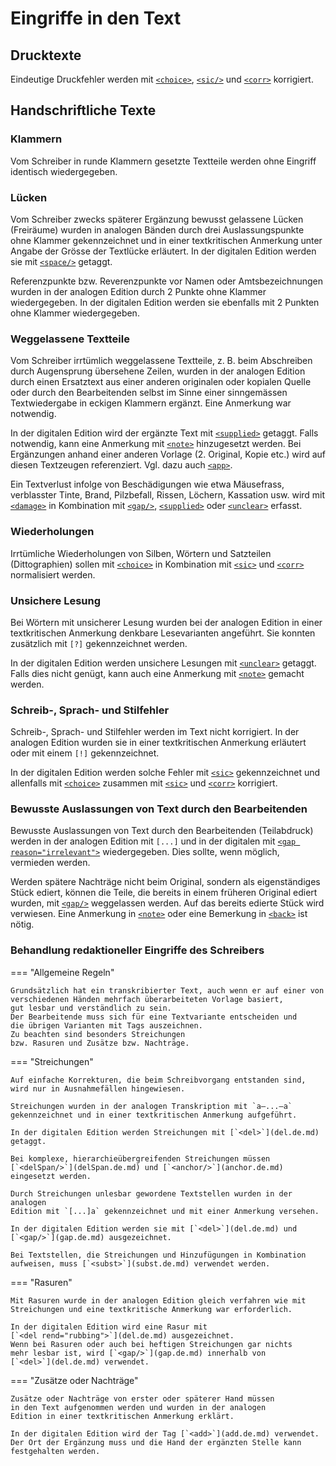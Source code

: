 # Eingriffe in den Text

## Drucktexte

Eindeutige Druckfehler werden mit [`<choice>`](choice.de.md), 
[`<sic/>`](sic.de.md) und [`<corr>`](corr.de.md) korrigiert.

## Handschriftliche Texte

### Klammern

Vom Schreiber in runde Klammern gesetzte Textteile werden ohne Eingriff
identisch wiedergegeben.

### Lücken

Vom Schreiber zwecks späterer Ergänzung bewusst gelassene Lücken 
(Freiräume) wurden in analogen Bänden durch drei Auslassungspunkte
ohne Klammer gekennzeichnet und in einer textkritischen Anmerkung unter
Angabe der Grösse der Textlücke erläutert. 
In der digitalen Edition werden sie mit [`<space/>`](space.de.md) getaggt.

Referenzpunkte bzw. Reverenzpunkte vor Namen oder Amtsbezeichnungen 
wurden in der analogen Edition durch 2 Punkte ohne Klammer wiedergegeben. 
In der digitalen Edition werden sie ebenfalls mit 2 Punkten ohne Klammer 
wiedergegeben.

### Weggelassene Textteile

Vom Schreiber irrtümlich weggelassene Textteile,
z. B. beim Abschreiben durch Augensprung übersehene Zeilen,
wurden in der analogen Edition durch einen Ersatztext aus
einer anderen originalen oder kopialen Quelle oder durch
den Bearbeitenden selbst im Sinne einer sinngemässen
Textwiedergabe in eckigen Klammern ergänzt.
Eine Anmerkung war notwendig.

In der digitalen Edition wird der ergänzte Text mit
[`<supplied>`](supplied.de.md) getaggt.
Falls notwendig, kann eine Anmerkung mit [`<note>`](note.de.md) 
hinzugesetzt werden. 
Bei Ergänzungen anhand einer anderen Vorlage (2. Original, Kopie etc.)
wird auf diesen Textzeugen referenziert. 
Vgl. dazu auch [`<app>`](app.de.md).

Ein Textverlust infolge von Beschädigungen wie etwa Mäusefrass, 
verblasster Tinte, Brand, Pilzbefall, Rissen, Löchern, Kassation usw. 
wird mit [`<damage>`](damage.de.md) in Kombination mit [`<gap/>`](gap.de.md),
[`<supplied>`](supplied.de.md) oder [`<unclear>`](unclear.de.md) erfasst.

### Wiederholungen

Irrtümliche Wiederholungen von Silben, Wörtern und Satzteilen (Dittographien) 
sollen mit [`<choice>`](choice.de.md) in Kombination mit [`<sic>`](sic.de.md) 
und [`<corr>`](corr.de.md) normalisiert werden.

### Unsichere Lesung

Bei Wörtern mit unsicherer Lesung wurden bei der analogen Edition in einer
textkritischen Anmerkung denkbare Lesevarianten angeführt.
Sie konnten zusätzlich mit `[?]` gekennzeichnet werden.

In der digitalen Edition werden unsichere Lesungen mit
[`<unclear>`](unclear.de.md) getaggt.
Falls dies nicht genügt, kann auch eine Anmerkung mit
[`<note>`](note.de.md) gemacht werden.

### Schreib-, Sprach- und Stilfehler

Schreib-, Sprach- und Stilfehler werden im Text nicht korrigiert.
In der analogen Edition wurden sie in einer textkritischen Anmerkung 
erläutert oder mit einem `[!]` gekennzeichnet.

In der digitalen Edition werden solche Fehler mit [`<sic>`](sic.de.md)
gekennzeichnet und allenfalls mit [`<choice>`](choice.de.md) zusammen
mit [`<sic>`](sic.de.md) und [`<corr>`](corr.de.md) korrigiert.

### Bewusste Auslassungen von Text durch den Bearbeitenden

Bewusste Auslassungen von Text durch den Bearbeitenden (Teilabdruck) werden
in der analogen Edition mit `[...]` und in der digitalen mit 
[`<gap reason="irrelevant">`](gap.de.md) wiedergegeben.
Dies sollte, wenn möglich, vermieden werden.

Werden spätere Nachträge nicht beim Original, sondern als eigenständiges
Stück ediert, können die Teile, die bereits in einem früheren Original
ediert wurden, mit [`<gap/>`](gap.de.md) weggelassen werden.
Auf das bereits edierte Stück wird verwiesen.
Eine Anmerkung in [`<note>`](note.md) oder eine Bemerkung
in [`<back>`](back.de.md) ist nötig.

### Behandlung redaktioneller Eingriffe des Schreibers

=== "Allgemeine Regeln"

    Grundsätzlich hat ein transkribierter Text, auch wenn er auf einer von
    verschiedenen Händen mehrfach überarbeiteten Vorlage basiert,
    gut lesbar und verständlich zu sein. 
    Der Bearbeitende muss sich für eine Textvariante entscheiden und
    die übrigen Varianten mit Tags auszeichnen.
    Zu beachten sind besonders Streichungen 
    bzw. Rasuren und Zusätze bzw. Nachträge.

=== "Streichungen"

    Auf einfache Korrekturen, die beim Schreibvorgang entstanden sind, 
    wird nur in Ausnahmefällen hingewiesen.
    
    Streichungen wurden in der analogen Transkription mit `a–...–a` 
    gekennzeichnet und in einer textkritischen Anmerkung aufgeführt.
    
    In der digitalen Edition werden Streichungen mit [`<del>`](del.de.md)
    getaggt.
    
    Bei komplexe, hierarchieübergreifenden Streichungen müssen 
    [`<delSpan/>`](delSpan.de.md) und [`<anchor/>`](anchor.de.md)
    eingesetzt werden.
    
    Durch Streichungen unlesbar gewordene Textstellen wurden in der analogen 
    Edition mit `[...]a` gekennzeichnet und mit einer Anmerkung versehen.
    
    In der digitalen Edition werden sie mit [`<del>`](del.de.md) und
    [`<gap/>`](gap.de.md) ausgezeichnet.
    
    Bei Textstellen, die Streichungen und Hinzufügungen in Kombination 
    aufweisen, muss [`<subst>`](subst.de.md) verwendet werden.

=== "Rasuren"

    Mit Rasuren wurde in der analogen Edition gleich verfahren wie mit
    Streichungen und eine textkritische Anmerkung war erforderlich.
    
    In der digitalen Edition wird eine Rasur mit 
    [`<del rend="rubbing">`](del.de.md) ausgezeichnet.
    Wenn bei Rasuren oder auch bei heftigen Streichungen gar nichts
    mehr lesbar ist, wird [`<gap/>`](gap.de.md) innerhalb von 
    [`<del>`](del.de.md) verwendet.

=== "Zusätze oder Nachträge"

    Zusätze oder Nachträge von erster oder späterer Hand müssen
    in den Text aufgenommen werden und wurden in der analogen
    Edition in einer textkritischen Anmerkung erklärt.
    
    In der digitalen Edition wird der Tag [`<add>`](add.de.md) verwendet.
    Der Ort der Ergänzung muss und die Hand der ergänzten Stelle kann
    festgehalten werden.